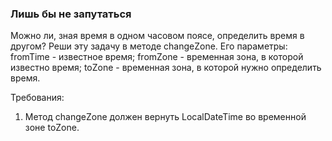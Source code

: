
### Лишь бы не запутаться

Можно ли, зная время в одном часовом поясе, определить время в другом?
Реши эту задачу в методе changeZone. Его параметры:
fromTime - известное время;
fromZone - временная зона, в которой известно время;
toZone - временная зона, в которой нужно определить время.


Требования:
1.	Метод changeZone должен вернуть LocalDateTime во временной зоне toZone.


